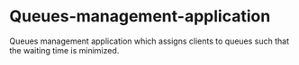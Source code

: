 # Queues-management-application
Queues management application which assigns clients to queues such that the waiting time is minimized.
